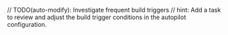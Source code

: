 // TODO(auto-modify): Investigate frequent build triggers
// hint: Add a task to review and adjust the build trigger conditions in the autopilot configuration.
